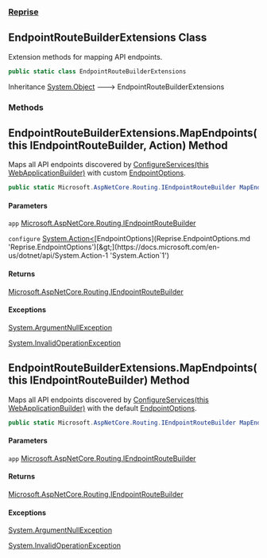 ### [Reprise](Reprise.md 'Reprise')

## EndpointRouteBuilderExtensions Class

Extension methods for mapping API endpoints.

```csharp
public static class EndpointRouteBuilderExtensions
```

Inheritance [System.Object](https://docs.microsoft.com/en-us/dotnet/api/System.Object 'System.Object') &#129106; EndpointRouteBuilderExtensions
### Methods

<a name='Reprise.EndpointRouteBuilderExtensions.MapEndpoints(thisMicrosoft.AspNetCore.Routing.IEndpointRouteBuilder,System.Action_Reprise.EndpointOptions_)'></a>

## EndpointRouteBuilderExtensions.MapEndpoints(this IEndpointRouteBuilder, Action<EndpointOptions>) Method

Maps all API endpoints discovered by 
[ConfigureServices(this WebApplicationBuilder)](Reprise.WebApplicationBuilderExtensions.md#Reprise.WebApplicationBuilderExtensions.ConfigureServices(thisMicrosoft.AspNetCore.Builder.WebApplicationBuilder) 'Reprise.WebApplicationBuilderExtensions.ConfigureServices(this Microsoft.AspNetCore.Builder.WebApplicationBuilder)')
with custom [EndpointOptions](Reprise.EndpointOptions.md 'Reprise.EndpointOptions').

```csharp
public static Microsoft.AspNetCore.Routing.IEndpointRouteBuilder MapEndpoints(this Microsoft.AspNetCore.Routing.IEndpointRouteBuilder app, System.Action<Reprise.EndpointOptions> configure);
```
#### Parameters

<a name='Reprise.EndpointRouteBuilderExtensions.MapEndpoints(thisMicrosoft.AspNetCore.Routing.IEndpointRouteBuilder,System.Action_Reprise.EndpointOptions_).app'></a>

`app` [Microsoft.AspNetCore.Routing.IEndpointRouteBuilder](https://docs.microsoft.com/en-us/dotnet/api/Microsoft.AspNetCore.Routing.IEndpointRouteBuilder 'Microsoft.AspNetCore.Routing.IEndpointRouteBuilder')

<a name='Reprise.EndpointRouteBuilderExtensions.MapEndpoints(thisMicrosoft.AspNetCore.Routing.IEndpointRouteBuilder,System.Action_Reprise.EndpointOptions_).configure'></a>

`configure` [System.Action&lt;](https://docs.microsoft.com/en-us/dotnet/api/System.Action-1 'System.Action`1')[EndpointOptions](Reprise.EndpointOptions.md 'Reprise.EndpointOptions')[&gt;](https://docs.microsoft.com/en-us/dotnet/api/System.Action-1 'System.Action`1')

#### Returns
[Microsoft.AspNetCore.Routing.IEndpointRouteBuilder](https://docs.microsoft.com/en-us/dotnet/api/Microsoft.AspNetCore.Routing.IEndpointRouteBuilder 'Microsoft.AspNetCore.Routing.IEndpointRouteBuilder')

#### Exceptions

[System.ArgumentNullException](https://docs.microsoft.com/en-us/dotnet/api/System.ArgumentNullException 'System.ArgumentNullException')

[System.InvalidOperationException](https://docs.microsoft.com/en-us/dotnet/api/System.InvalidOperationException 'System.InvalidOperationException')

<a name='Reprise.EndpointRouteBuilderExtensions.MapEndpoints(thisMicrosoft.AspNetCore.Routing.IEndpointRouteBuilder)'></a>

## EndpointRouteBuilderExtensions.MapEndpoints(this IEndpointRouteBuilder) Method

Maps all API endpoints discovered by 
[ConfigureServices(this WebApplicationBuilder)](Reprise.WebApplicationBuilderExtensions.md#Reprise.WebApplicationBuilderExtensions.ConfigureServices(thisMicrosoft.AspNetCore.Builder.WebApplicationBuilder) 'Reprise.WebApplicationBuilderExtensions.ConfigureServices(this Microsoft.AspNetCore.Builder.WebApplicationBuilder)')
with the default [EndpointOptions](Reprise.EndpointOptions.md 'Reprise.EndpointOptions').

```csharp
public static Microsoft.AspNetCore.Routing.IEndpointRouteBuilder MapEndpoints(this Microsoft.AspNetCore.Routing.IEndpointRouteBuilder app);
```
#### Parameters

<a name='Reprise.EndpointRouteBuilderExtensions.MapEndpoints(thisMicrosoft.AspNetCore.Routing.IEndpointRouteBuilder).app'></a>

`app` [Microsoft.AspNetCore.Routing.IEndpointRouteBuilder](https://docs.microsoft.com/en-us/dotnet/api/Microsoft.AspNetCore.Routing.IEndpointRouteBuilder 'Microsoft.AspNetCore.Routing.IEndpointRouteBuilder')

#### Returns
[Microsoft.AspNetCore.Routing.IEndpointRouteBuilder](https://docs.microsoft.com/en-us/dotnet/api/Microsoft.AspNetCore.Routing.IEndpointRouteBuilder 'Microsoft.AspNetCore.Routing.IEndpointRouteBuilder')

#### Exceptions

[System.ArgumentNullException](https://docs.microsoft.com/en-us/dotnet/api/System.ArgumentNullException 'System.ArgumentNullException')

[System.InvalidOperationException](https://docs.microsoft.com/en-us/dotnet/api/System.InvalidOperationException 'System.InvalidOperationException')